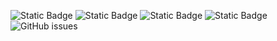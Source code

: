 ![Static Badge](https://img.shields.io/badge/blacklists-60-000000) ![Static Badge](https://img.shields.io/badge/blacklisted-2786134-cc0000) ![Static Badge](https://img.shields.io/badge/whitelisted-2244-00CC00) ![Static Badge](https://img.shields.io/badge/streaming_blacklist-28107-000000) ![GitHub issues](https://img.shields.io/github/issues/fabriziosalmi/blacklists)
